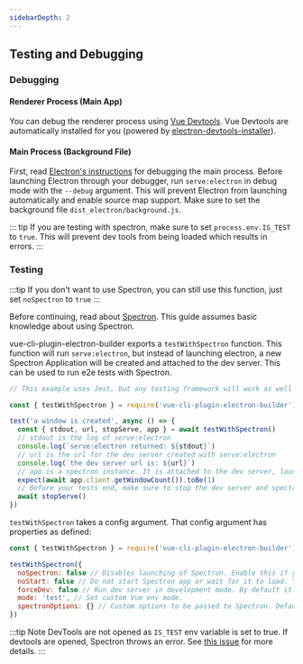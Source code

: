 ```yaml
---
sidebarDepth: 2
---
```


## Testing and Debugging

### Debugging

#### Renderer Process (Main App)

You can debug the renderer process using [Vue Devtools](https://github.com/vuejs/vue-devtools). Vue Devtools are automatically installed for you (powered by [electron-devtools-installer](https://github.com/MarshallOfSound/electron-devtools-installer)).

#### Main Process (Background File)

First, read [Electron's instructions](https://electronjs.org/docs/tutorial/debugging-main-process#command-line-switches) for debugging the main process. Before launching Electron through your debugger, run `serve:electron` in debug mode with the `--debug` argument. This will prevent Electron from launching automatically and enable source map support. Make sure to set the background file `dist_electron/background.js`.

::: tip
If you are testing with spectron, make sure to set `process.env.IS_TEST` to `true`. This will prevent dev tools from being loaded which results in errors.
:::

### Testing

:::tip
If you don't want to use Spectron, you can still use this function, just set `noSpectron` to `true`
:::

Before continuing, read about [Spectron](https://github.com/electron/spectron). This guide assumes basic knowledge about using Spectron.

vue-cli-plugin-electron-builder exports a `testWithSpectron` function. This function will run `serve:electron`, but instead of launching electron, a new Spectron Application will be created and attached to the dev server. This can be used to run e2e tests with Spectron.

```javascript
// This example uses Jest, but any testing framework will work as well

const { testWithSpectron } = require('vue-cli-plugin-electron-builder')

test('a window is created', async () => {
  const { stdout, url, stopServe, app } = await testWithSpectron()
  // stdout is the log of serve:electron
  console.log(`serve:electron returned: ${stdout}`)
  // url is the url for the dev server created with serve:electron
  console.log(`the dev server url is: ${url}`)
  // app is a spectron instance. It is attached to the dev server, launched, and waited for to load.
  expect(await app.client.getWindowCount()).toBe(1)
  // Before your tests end, make sure to stop the dev server and spectron
  await stopServe()
})
```

`testWithSpectron` takes a config argument. That config argument has properties as defined:

```javascript
const { testWithSpectron } = require('vue-cli-plugin-electron-builder')

testWithSpectron({
  noSpectron: false // Disables launching of Spectron. Enable this if you want to launch spectron yourself.
  noStart: false // Do not start Spectron app or wait for it to load. You will have to call app.start() and app.client.waitUntilWindowLoaded() before running any tests.
  forceDev: false // Run dev server in development mode. By default it is run in production (serve --mode production).
  mode: 'test', // Set custom Vue env mode.
  spectronOptions: {} // Custom options to be passed to Spectron. Defaults are already set, only use this if you need something customized.
})
```

:::tip Note
DevTools are not opened as `IS_TEST` env variable is set to true. If devtools are opened, Spectron throws an error. See [this issue](https://github.com/electron/spectron/issues/174) for more details.
:::
